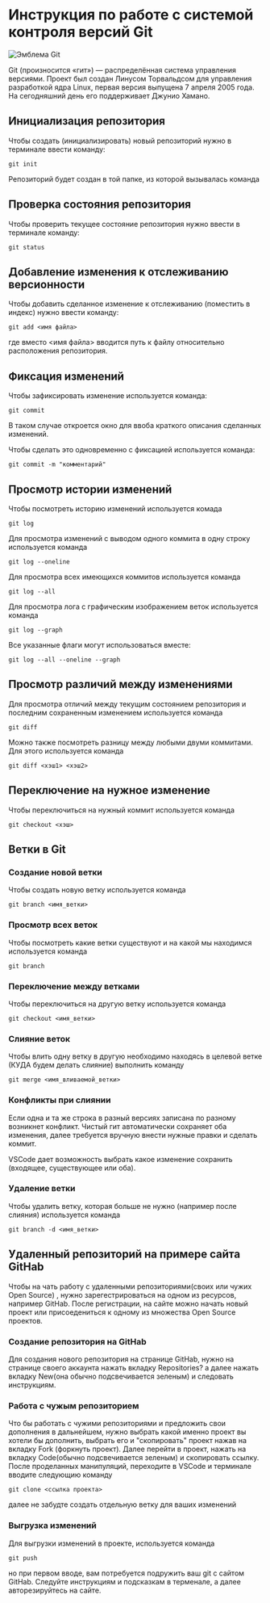 # **Инструкция по работе с системой контроля версий Git**

![Эмблема Git](git.jpg)

Git (произносится «гит») — распределённая система управления версиями. Проект был создан Линусом Торвальдсом для управления разработкой ядра Linux, первая версия выпущена 7 апреля 2005 года. На сегодняшний день его поддерживает Джунио Хамано.

## Инициализация репозитория

Чтобы создать (инициализировать) новый репозиторий нужно в терминале ввести команду:

    git init

Репозиторий будет создан в той папке, из которой вызывалась команда

## Проверка состояния репозитория

Чтобы проверить текущее состояние репозитория нужно ввести в терминале команду:

    git status

## Добавление изменения к отслеживанию версионности

Чтобы добавить сделанное изменение к отслеживанию (поместить в индекс) нужно ввести команду:

    git add <имя файла>

где вместо <имя файла> вводится путь к файлу относительно расположения репозитория.

## Фиксация изменений

Чтобы зафиксировать изменение используется команда:

    git commit

В таком случае откроется окно для ввоба краткого описания сделанных изменений.

Чтобы сделать это одновременно с фиксацией используется команда:

    git commit -m "комментарий"

## Просмотр истории изменений

Чтобы посмотреть историю изменений используется комада

    git log

Для просмотра изменений с выводом одного коммита в одну строку используется команда

    git log --oneline

Для просмотра всех имеющихся коммитов используется команда

    git log --all

Для просмотра лога с графическим изображением веток используется команда

    git log --graph

Все указанные флаги могут использоваться вместе:

    git log --all --oneline --graph

## Просмотр различий между изменениями

Для просмотра отличий между текущим состоянием репозитория и последним сохраненным изменением используется команда

    git diff

Можно также посмотреть разницу между любыми двуми коммитами. Для этого используется команда

    git diff <хэш1> <хэш2>

## Переключение на нужное изменение

Чтобы переключиться на нужный коммит используется команда

    git checkout <хэш>

## Ветки в Git

### Создание новой ветки

Чтобы создать новую ветку используется команда

    git branch <имя_ветки>

### Просмотр всех веток

Чтобы посмотреть какие ветки существуют и на какой мы находимся используется команда

    git branch

### Переключение между ветками

Чтобы переключиться на другую ветку используется команда

    git checkout <имя_ветки>

### Слияние веток

Чтобы влить одну ветку в другую необходимо находясь в целевой ветке (КУДА будем делать слияние) выполнить команду

    git merge <имя_вливаемой_ветки>

### Конфликты при слиянии

Если одна и та же строка в разный версиях записана по разному возникнет конфликт.
Чистый гит автоматически сохраняет оба изменения, далее требуется вручную внести нужные правки и сделать коммит.

VSСode дает возможность выбрать какое изменение сохранить (входящее, существующее или оба).

### Удаление ветки

Чтобы удалить ветку, которая больше не нужно (например после слияния) используется команда

    git branch -d <имя_ветки>

## Удаленный репозиторий на примере сайта GitHab

Чтобы на чать работу с удаленными репозиториями(своих или чужих Open Source) , нужно зарегестрироваться на одном из ресурсов, например GitHab. После регистрации, на сайте можно начать новый проект или присоедениться к одному из множества Open Source проектов. 

### Создание репозитория на GitHab

Для создания нового репозитория на странице GitHab, нужно на странице своего аккаунта нажать вкладку Repositories? а далее нажать вкладку New(она обычно подсвечивается зеленым) и следовать инструкциям.

### Работа с чужым репозиторием

Что бы работать с чужими репозиториями и предложить свои дополнения в дальнейшем, нужно выбрать какой именно проект вы хотели бы дополнить, выбрать  его и "скопировать" проект нажав на вкладку Fork (форкнуть проект). Далее перейти в проект, нажать на вкладку Code(обычно подсвечивается зеленым) и скопировать ссылку. После проделанных манипуляций, переходите в VSCode и терминале вводите следующию команду 

    git clone <ссылка проекта>

далее не забудте создать отдельную ветку для ваших изменений

### Выгрузка изменений

Для выгрузки изменений в проекте, используется команда 

    git push

но при первом вводе, вам потребуется подружить ваш git c сайтом GitHab. Следуйте инструкциям и подсказкам в терменале, а далее авторезируйтесь на сайте.




